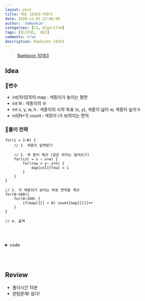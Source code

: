 ```yaml
---
layout: post
title: 백준 10163:색종이
date: 2020-12-05 22:00:00
author: 'SeWonKim'
categories: [CS, Algorithm]
tags: [알고리즘,  BOJ]
comments: true
description: Baekjoon 10163
---
```


> [Baekjoon 10163](https://www.acmicpc.net/problem/10163)

## Idea

### 🥚변수

- int[101][101] map : 색종이가 놓이는 평면
- int N : 색종이의 수
- int x, y, w, h : 색종이의 시작 좌표 (x, y), 색종이 넓이 w, 색종이 높이 h
- int[N+1] count : 색정이 i가 보여지는 면적

### 🍳풀이 전략

```
for(i = 1~N) {
    // 1. 색종이 입력받기

    // 2. 색 종이 계산 (같은 위치는 덮어쓰기)
    for(col = x ~ x+w) {
        for(row = y~ y+h) {
            map[col][row] = i
        }
    }
}

// 3. 각 색종이가 보이는 부분 면적을 계산
for(0~100){
    for(0~100) {
        if(map[][] > 0) count[map[][]]++
    }
}

// 4. 출력
```

&nbsp;  
&nbsp;

<details>
<summary>code</summary>
<div markdown="1">

```java
import java.util.Scanner;

public class Main {

	public static void main(String[] args) {
		Scanner sc = new Scanner(System.in);
		int N = sc.nextInt();
		int[][] map = new int[101][101];
		int[] count = new int[N+1];

		for (int i = 1; i <= N; i++) {
			int x = sc.nextInt();
			int y = sc.nextInt();
			int w = sc.nextInt();
			int h = sc.nextInt();

			for (int col = 0; col < w; col++) {
				for (int row = 0; row < h; row++) {
					map[x+col][y+row] = i;
				}
			}
		}

		for (int x = 0; x <= 100; x++) {
			for (int y = 0; y <= 100; y++) {
				int num = map[x][y];
				if(num > 0)	count[num]++;
			}
		}

		for(int i = 1; i <= N; i++) {
			System.out.println(count[i]);
		}
		sc.close();
	}

}
```

</div>
</details>

&nbsp;  
&nbsp;

## Review

- 풀이시간 15분
- 완탐문제! 쉽다!

&nbsp;  
&nbsp;
